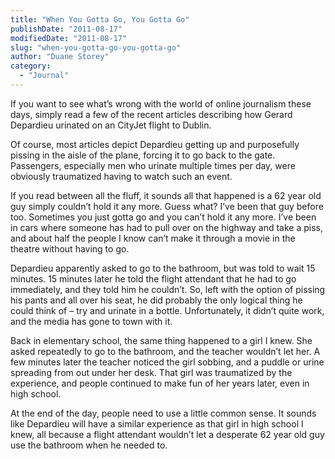 ```yaml
---
title: "When You Gotta Go, You Gotta Go"
publishDate: "2011-08-17"
modifiedDate: "2011-08-17"
slug: "when-you-gotta-go-you-gotta-go"
author: "Duane Storey"
category:
  - "Journal"
---
```


If you want to see what’s wrong with the world of online journalism these days, simply read a few of the recent articles describing how Gerard Depardieu urinated on an CityJet flight to Dublin.

Of course, most articles depict Depardieu getting up and purposefully pissing in the aisle of the plane, forcing it to go back to the gate. Passengers, especially men who urinate multiple times per day, were obviously traumatized having to watch such an event.

If you read between all the fluff, it sounds all that happened is a 62 year old guy simply couldn’t hold it any more. Guess what? I’ve been that guy before too. Sometimes you just gotta go and you can’t hold it any more. I’ve been in cars where someone has had to pull over on the highway and take a piss, and about half the people I know can’t make it through a movie in the theatre without having to go.

Depardieu apparently asked to go to the bathroom, but was told to wait 15 minutes. 15 minutes later he told the flight attendant that he had to go immediately, and they told him he couldn’t. So, left with the option of pissing his pants and all over his seat, he did probably the only logical thing he could think of – try and urinate in a bottle. Unfortunately, it didn’t quite work, and the media has gone to town with it.

Back in elementary school, the same thing happened to a girl I knew. She asked repeatedly to go to the bathroom, and the teacher wouldn’t let her. A few minutes later the teacher noticed the girl sobbing, and a puddle or urine spreading from out under her desk. That girl was traumatized by the experience, and people continued to make fun of her years later, even in high school.

At the end of the day, people need to use a little common sense. It sounds like Depardieu will have a similar experience as that girl in high school I knew, all because a flight attendant wouldn’t let a desperate 62 year old guy use the bathroom when he needed to.
